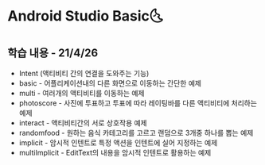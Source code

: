 # Android Studio Basic:last_quarter_moon_with_face:

## 학습 내용 - 21/4/26

- Intent (액티비티 간의 연결을 도와주는 기능)
- basic - 어플리케이션내의 다른 화면으로 이동하는 간단한 예제
- multi - 여러개의 액티비티를 이동하는 예제
- photoscore - 사진에 투표하고 투표에 따라 레이팅바를 다른 액티비티에 처리하는 예제
- interact - 액티비티간의 서로 상호작용 예제
- randomfood - 원하는 음식 카테고리를 고르고 랜덤으로 3개중 하나를 뽑는 예제
- implicit - 암시적 인텐트로 특정 액션을 인텐트에 실어 지정하는 예제
- multiImplicit - EditText의 내용을 암시적 인텐트로 활용하는 예제